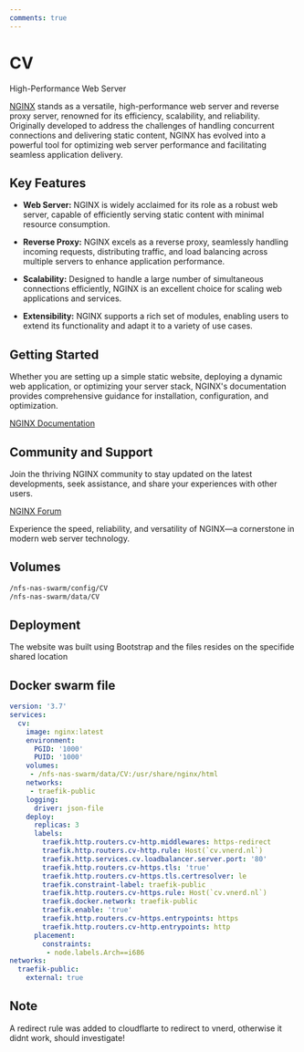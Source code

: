 ```yaml
---
comments: true
---
```


# CV

High-Performance Web Server

[NGINX](https://nginx.org/) stands as a versatile, high-performance web server and reverse proxy server, renowned for its efficiency, scalability, and reliability. Originally developed to address the challenges of handling concurrent connections and delivering static content, NGINX has evolved into a powerful tool for optimizing web server performance and facilitating seamless application delivery.

## Key Features

- **Web Server:** NGINX is widely acclaimed for its role as a robust web server, capable of efficiently serving static content with minimal resource consumption.

- **Reverse Proxy:** NGINX excels as a reverse proxy, seamlessly handling incoming requests, distributing traffic, and load balancing across multiple servers to enhance application performance.

- **Scalability:** Designed to handle a large number of simultaneous connections efficiently, NGINX is an excellent choice for scaling web applications and services.

- **Extensibility:** NGINX supports a rich set of modules, enabling users to extend its functionality and adapt it to a variety of use cases.

## Getting Started

Whether you are setting up a simple static website, deploying a dynamic web application, or optimizing your server stack, NGINX's documentation provides comprehensive guidance for installation, configuration, and optimization.

[NGINX Documentation](https://nginx.org/en/docs/)

## Community and Support

Join the thriving NGINX community to stay updated on the latest developments, seek assistance, and share your experiences with other users.

[NGINX Forum](https://forum.nginx.org/)

Experience the speed, reliability, and versatility of NGINX—a cornerstone in modern web server technology.

## Volumes
```bash
/nfs-nas-swarm/config/CV
/nfs-nas-swarm/data/CV
```

## Deployment
The website was built using Bootstrap and the files resides on the specifide shared location

## Docker swarm file
```yaml
version: '3.7'
services:
  cv:
    image: nginx:latest
    environment:
      PGID: '1000'
      PUID: '1000'
    volumes:
     - /nfs-nas-swarm/data/CV:/usr/share/nginx/html
    networks:
     - traefik-public
    logging:
      driver: json-file
    deploy:
      replicas: 3
      labels:
        traefik.http.routers.cv-http.middlewares: https-redirect
        traefik.http.routers.cv-http.rule: Host(`cv.vnerd.nl`)
        traefik.http.services.cv.loadbalancer.server.port: '80'
        traefik.http.routers.cv-https.tls: 'true'
        traefik.http.routers.cv-https.tls.certresolver: le
        traefik.constraint-label: traefik-public
        traefik.http.routers.cv-https.rule: Host(`cv.vnerd.nl`)
        traefik.docker.network: traefik-public
        traefik.enable: 'true'
        traefik.http.routers.cv-https.entrypoints: https
        traefik.http.routers.cv-http.entrypoints: http
      placement:
        constraints:
         - node.labels.Arch==i686
networks:
  traefik-public:
    external: true
```

## Note
A redirect rule was added to cloudflarte to redirect to vnerd, otherwise it didnt work, should investigate!
